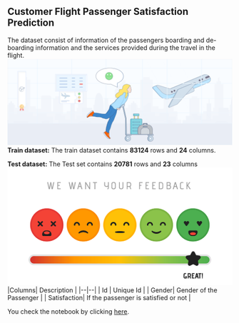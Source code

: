 ## Customer Flight Passenger Satisfaction Prediction
The dataset consist of information of the passengers boarding and de-boarding information and the services provided during  the travel in the flight.![enter image description here](https://github.com/deveshdubey/Customer-Flight-Passenger-Satisfaction-Prediction_Devesh/blob/main_files/Airline%20satisfaction%20Image1.png?raw=true)
**Train dataset:**
	The train dataset contains **83124** rows and **24** columns.

**Test dataset:**
	The Test set contains **20781** rows and **23** columns
![enter image description here](https://github.com/deveshdubey/Customer-Flight-Passenger-Satisfaction-Prediction_Devesh/blob/main_files/Image2.png?raw=true)
|Columns| Description |
|--|--|
| Id | Unique Id |
| Gender| Gender of the Passenger |
| Satisfaction| If the passenger is satisfied or not |

You check the notebook by clicking [here](https://github.com/deveshdubey/Customer-Flight-Passenger-Satisfaction-Prediction_Devesh/blob/main_files/Flight%20Passenger%20Satisfaction%20Prediction.ipynb).
